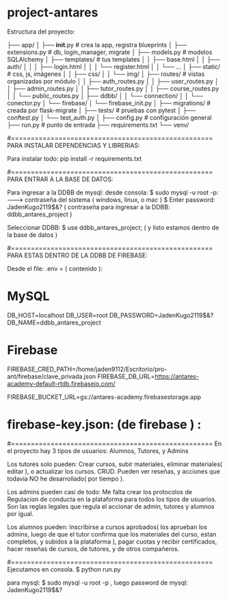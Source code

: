 # project-antares

Estructura del proyecto:

├── app/
│   ├── __init__.py        # crea la app, registra blueprints
│   ├── extensions.py      # db, login_manager, migrate
│   ├── models.py          # modelos SQLAlchemy
│   ├── templates/         # tus templates
│   │   ├── base.html
│   │   ├── auth/
│   │   │   ├── login.html
│   │   │   └── register.html
│   │   └── ...
│   ├── static/            # css, js, imágenes
│   │   ├── css/
│   │   └── img/
│   ├── routes/            # vistas organizadas por módulo
│   │   ├── auth_routes.py
│   │   ├── user_routes.py
│   │   ├── admin_routes.py
│   │   ├── tutor_routes.py
│   │   ├── course_routes.py
│   │   └── public_routes.py
│   ├── ddbb/
│   │   └── connection/
│   │       └── conector.py
│   └── firebase/
│       └── firebase_init.py
│
├── migrations/            # creada por flask-migrate
│
├── tests/                 # pruebas con pytest
│   ├── conftest.py
│   └── test_auth.py
│
├── config.py              # configuración general
├── run.py                 # punto de entrada
├── requirements.txt
└── venv/




















#===================================================
PARA INSTALAR DEPENDENCIAS Y LIBRERIAS:

Para instalar todo: pip install -r requirements.txt

#===================================================
PARA ENTRAR A LA BASE DE DATOS:

Para ingresar a la DDBB de mysql: 
    desde consola: 
        $ sudo mysql -u root -p: ---> contraseña del sistema ( windows, linux, o mac )
        $ Enter password: JadenKugo2119$&? ( contraseña para ingresar a la DDBB: ddbb_antares_project )

Seleccionar DDBB: $ use ddbb_antares_project; ( y listo estamos dentro de la base de datos )



#===================================================
PARA ESTAS DENTRO DE LA DDBB DE FIREBASE: 


Desde el file: .env = ( contenido ):



# MySQL
DB_HOST=localhost
DB_USER=root
DB_PASSWORD=JadenKugo2119$&?
DB_NAME=ddbb_antares_project

# Firebase
FIREBASE_CRED_PATH=/home/jaden9112/Escritorio/pro-ant/firebase/clave_privada.json
FIREBASE_DB_URL=https://antares-academy-default-rtdb.firebaseio.com/


FIREBASE_BUCKET_URL=gs://antares-academy.firebasestorage.app

# firebase-key.json:  (de firebase ) :


#===================================================
En el proyecto hay 3 tipos de usuarios: Alumnos, Tutores, y Admins

Los tutores solo pueden: 
            Crear cursos, subir materiales, eliminar materiales( editar ), o actualizar los cursos. CRUD.
            Pueden ver reseñas, y acciones que todavia NO he desarrollado( por tiempo ).


Los admins pueden casi de todo: 
            Me falta crear los protocolos de Regulacion de conducta en la plataforma para todos los tipos de usuarios.
            Son las reglas legales que regula el accionar de admin, tutores y alumnos por igual.

Los alumnos pueden:
            Inscribirse a cursos aprobados( los aprueban los admins, luego de que el tutor confirma que los materiales
             del curso, estan completos, y subidos a la plataforma ), pagar cuotas y recibir certificados, hacer reseñas
              de cursos, de tutores, y de otros compañeros.



#===================================================
Ejecutamos en consola. $ python run.py

para mysql: $ sudo mysql -u root -p  , luego password de mysql: JadenKugo2119$&?
